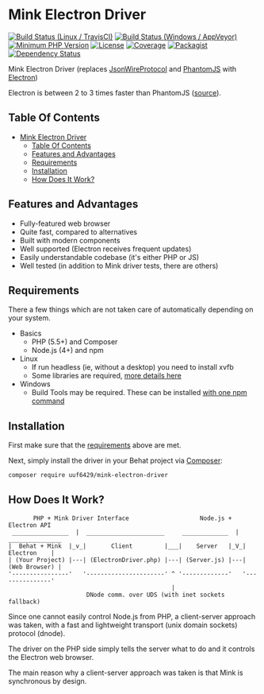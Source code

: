 # Mink Electron Driver
[![Build Status (Linux / TravisCI)](https://img.shields.io/travis/uuf6429/MinkElectronDriver/master.svg?style=flat-square)](https://travis-ci.org/uuf6429/MinkElectronDriver)
[![Build Status (Windows / AppVeyor)](https://img.shields.io/appveyor/ci/uuf6429/MinkElectronDriver/master.svg?style=flat-square)](https://ci.appveyor.com/project/uuf6429/minkelectrondriver)
[![Minimum PHP Version](https://img.shields.io/badge/php-%3E%3D%205.6-8892BF.svg?style=flat-square)](https://php.net/)
[![License](https://img.shields.io/badge/license-MIT-blue.svg?style=flat-square)](https://raw.githubusercontent.com/uuf6429/MinkElectronDriver/master/LICENSE)
[![Coverage](https://img.shields.io/codecov/c/github/uuf6429/MinkElectronDriver.svg?style=flat-square)](https://codecov.io/github/uuf6429/MinkElectronDriver?branch=master)
[![Packagist](https://img.shields.io/packagist/v/uuf6429/mink-electron-driver.svg?style=flat-square)](https://packagist.org/packages/uuf6429/mink-electron-driver)
[![Dependency Status](https://img.shields.io/gemnasium/uuf6429/MinkElectronDriver.svg?style=flat-square)](https://beta.gemnasium.com/projects/github.com/uuf6429/MinkElectronDriver)


Mink Electron Driver (replaces [JsonWireProtocol](https://github.com/SeleniumHQ/selenium/wiki/JsonWireProtocol) and [PhantomJS](http://phantomjs.org/) with [Electron](http://electron.atom.io/))

Electron is between 2 to 3 times faster than PhantomJS ([source](https://github.com/segmentio/nightmare/issues/484)).

## Table Of Contents

- [Mink Electron Driver](#mink-electron-driver)
  - [Table Of Contents](#table-of-contents)
  - [Features and Advantages](#features-and-advantages)
  - [Requirements](#requirements)
  - [Installation](#installation)
  - [How Does It Work?](#how-does-it-work)

## Features and Advantages
- Fully-featured web browser
- Quite fast, compared to alternatives
- Built with modern components
- Well supported (Electron receives frequent updates)
- Easily understandable codebase (it's either PHP or JS)
- Well tested (in addition to Mink driver tests, there are others)

## Requirements
There a few things which are not taken care of automatically depending on your system.

- Basics
  - PHP (5.5+) and Composer
  - Node.js (4+) and npm
- Linux
  - If run headless (ie, without a desktop) you need to install xvfb
  - Some libraries are required, [more details here](https://electron.atom.io/docs/all/#prerequisites)
- Windows
  - Build Tools may be required. These can be installed [with one npm command](https://github.com/felixrieseberg/windows-build-tools#windows-build-tools)


## Installation

First make sure that the [requirements](#requirements) above are met.

Next, simply install the driver in your Behat project via [Composer](https://getcomposer.org/):
```bash
composer require uuf6429/mink-electron-driver
```

## How Does It Work?
```
       PHP + Mink Driver Interface                    Node.js + Electron API
 ________________  |  ______________________     _____________  |  _______________ 
|  Behat + Mink  |_v_|       Client         |___|    Server   |_V_|   Electron    |
| (Your Project) |---| (ElectronDriver.php) |---| (Server.js) |---| (Web Browser) |
'----------------'   '----------------------' ^ '-------------'   '---------------'
                                              |
                      DNode comm. over UDS (with inet sockets fallback)
```

Since one cannot easily control Node.js from PHP, a client-server approach was taken, with a fast and lightweight transport (unix domain sockets) protocol (dnode).

The driver on the PHP side simply tells the server what to do and it controls the Electron web browser.

The main reason why a client-server approach was taken is that Mink is synchronous by design.

